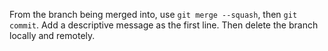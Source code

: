 From the branch being merged into, use `git merge --squash`, then `git commit`. Add a descriptive message as the first line. Then delete the branch locally and remotely.
